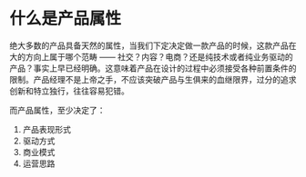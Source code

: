 # 什么是产品属性

绝大多数的产品具备天然的属性，当我们下定决定做一款产品的时候，这款产品在大的方向上属于哪个范畴 —— 社交？内容？电商？还是纯技术或者纯业务驱动的产品？事实上早已经明确。这意味着产品在设计的过程中必须接受各种前置条件的限制。产品经理不是上帝之手，不应该突破产品与生俱来的血继限界，过分的追求创新和特立独行，往往容易犯错。

而产品属性，至少决定了：

1. 产品表现形式
2. 驱动方式
3. 商业模式
4. 运营思路
